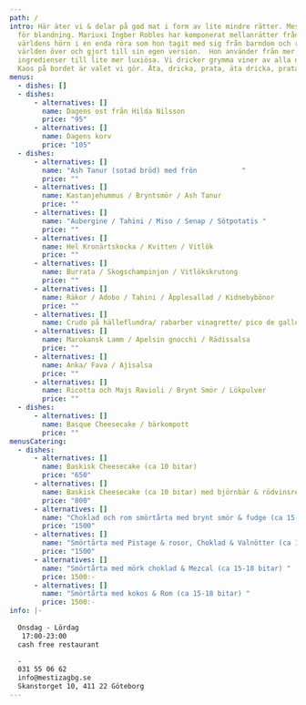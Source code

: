 ```yaml
---
path: /
intro: Här äter vi & delar på god mat i form av lite mindre rätter. Mestiza står
  för blandning. Mariuxi Ingber Robles har komponerat mellanrätter från alla
  världens hörn i en enda röra som hon tagit med sig från barndom och resor
  världen över och gjort till sin egen version.  Hon använder från mer enkla
  ingredienser till lite mer luxiösa. Vi dricker grymma viner av alla dess slag!
  Kaos på bordet är valet vi gör. Äta, dricka, prata, äta dricka, prata...
menus:
  - dishes: []
  - dishes:
      - alternatives: []
        name: Dagens ost från Hilda Nilsson
        price: "95"
      - alternatives: []
        name: Dagens korv
        price: "105"
  - dishes:
      - alternatives: []
        name: "Ash Tanur (sotad bröd) med frön           "
        price: ""
      - alternatives: []
        name: Kastanjehummus / Bryntsmör / Ash Tanur
        price: ""
      - alternatives: []
        name: "Aubergine / Tahini / Miso / Senap / Sötpotatis "
        price: ""
      - alternatives: []
        name: Hel Kronärtskocka / Kvitten / Vitlök
        price: ""
      - alternatives: []
        name: Burrata / Skogschampinjon / Vitlökskrutong
        price: ""
      - alternatives: []
        name: Räkor / Adobo / Tahini / Äpplesallad / Kidnebybönor
        price: ""
      - alternatives: []
        name: Crudo på hälleflundra/ rabarber vinagrette/ pico de gallo
      - alternatives: []
        name: Marokansk Lamm / Apelsin gnocchi / Rädissalsa
        price: ""
      - alternatives: []
        name: Anka/ Fava / Ajisalsa
        price: ""
      - alternatives: []
        name: Ricotta och Majs Ravioli / Brynt Smör / Lökpulver
        price: ""
  - dishes:
      - alternatives: []
        name: Basque Cheesecake / bärkompott
        price: ""
menusCatering:
  - dishes:
      - alternatives: []
        name: Baskisk Cheesecake (ca 10 bitar)
        price: "650"
      - alternatives: []
        name: Baskisk Cheesecake (ca 10 bitar) med björnbär & rödvinsreduktion
        price: "800"
      - alternatives: []
        name: "Choklad och rom smörtårta med brynt smör & fudge (ca 15-18 bitar) "
        price: "1500"
      - alternatives: []
        name: "Smörtårta med Pistage & rosor, Choklad & Valnötter (ca 15-18 bitar) "
        price: "1500"
      - alternatives: []
        name: "Smörtårta med mörk choklad & Mezcal (ca 15-18 bitar) "
        price: 1500:-
      - alternatives: []
        name: "Smörtårta med kokos & Rom (ca 15-18 bitar) "
        price: 1500:-
info: |-
  
  Onsdag - Lördag
   17:00-23:00
  cash free restaurant

  -
  031 55 06 62
  info@mestizagbg.se
  Skanstorget 10, 411 22 Göteborg
---
```

